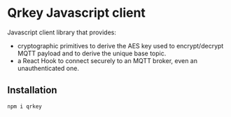 # Qrkey Javascript client

Javascript client library that provides:
- cryptographic primitives to derive the AES key used to encrypt/decrypt MQTT
  payload and to derive the unique base topic.
- a React Hook to connect securely to an MQTT broker, even an unauthenticated
  one.

## Installation

```console
npm i qrkey
```
